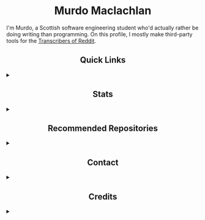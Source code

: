 <h1 align="center">Murdo Maclachlan</h1>

I'm Murdo, a Scottish software engineering student who'd actually rather be doing writing than programming. On this profile, I mostly make third-party tools for the [Transcribers of Reddit](https://reddit.com/r/TranscribersOfReddit).

<h2 align="center">Quick Links</h2>
<details>
    <summary></summary>

[![Website](https://img.shields.io/badge/my_website-%23ED8B00.svg?style=for-the-badge&color=black)](https://murdomaclachlan.github.io/website)
![Reddit](https://img.shields.io/badge/Reddit-FF4500?style=for-the-badge&logo=reddit&logoColor=white)
[![Twitch](https://img.shields.io/badge/Twitch-9347FF?style=for-the-badge&logo=twitch&logoColor=white)]()
[![Twitter](https://img.shields.io/badge/Twitter-%231DA1F2.svg?style=for-the-badge&logo=Twitter&logoColor=white)]()
[![YouTube](https://img.shields.io/badge/YouTube-%23FF0000.svg?style=for-the-badge&logo=YouTube&logoColor=white)]()

</details>

<h2 align="center">Stats</h2>
<details>
    <summary></summary>

<img align="left" src="https://github-readme-stats.vercel.app/api/top-langs?username=murdomaclachlan&langs_count=10&show_icons=true&theme=vision-friendly-dark&locale=en" alt="Graph showing the most used languages on GitHub for Murdo Maclachlan." />
<img src="https://github-readme-stats.vercel.app/api?username=murdomaclachlan&show_icons=true&theme=vision-friendly-dark&locale=en&include_all_commits=true" alt="theodorehua" />

In addition to the languages seen in the graph, I can use, in descending order of experience:

![Markdown](https://img.shields.io/badge/markdown-%23000000.svg?style=for-the-badge&logo=markdown&logoColor=white)
![Java](https://img.shields.io/badge/java-%23ED8B00.svg?style=for-the-badge&logo=java&logoColor=white)
![SQL](https://img.shields.io/badge/sql-%232C2D72.svg?style=for-the-badge&logo=sql&logoColor=white&color=fa575b)
![C++](https://img.shields.io/badge/c++-%2300599C.svg?style=for-the-badge&logo=c%2B%2B&logoColor=white)
![PHP](https://img.shields.io/badge/php-%23777BB4.svg?style=for-the-badge&logo=php&logoColor=white)
![R](https://img.shields.io/badge/r-%23276DC3.svg?style=for-the-badge&logo=r&logoColor=white)

</details>

<h2 align="center">Recommended Repositories</h2>
<details>
    <summary></summary>

<a href="https://github.com/MurdoMaclachlan/oscr">
  <img align="center" src="https://github-readme-stats.vercel.app/api/pin/?username=murdomaclachlan&repo=oscr&theme=vision-friendly-dark" />
</a>
<a href="https://github.com/MurdoMaclachlan/ToR-Repost-Collection">
  <img align="center" src="https://github-readme-stats.vercel.app/api/pin/?username=murdomaclachlan&repo=tor-repost-collection&theme=vision-friendly-dark" />
</a>
<a href="https://github.com/MurdoMaclachlan/unofficial-tor-apps">
  <img align="center" src="https://github-readme-stats.vercel.app/api/pin/?username=murdomaclachlan&repo=unofficial-tor-apps&theme=vision-friendly-dark" />
</a>
<a href="https://github.com/MurdoMaclachlan/grimrock-import">
  <img align="center" src="https://github-readme-stats.vercel.app/api/pin/?username=murdomaclachlan&repo=grimrock-import&theme=vision-friendly-dark" />
</a>
<a href="https://github.com/MurdoMaclachlan/tadr">
  <img align="center" src="https://github-readme-stats.vercel.app/api/pin/?username=murdomaclachlan&repo=tadr&theme=vision-friendly-dark" />
</a>
<a href="https://github.com/MurdoMaclachlan/bash-aliases">
  <img align="center" src="https://github-readme-stats.vercel.app/api/pin/?username=murdomaclachlan&repo=bash-aliases&theme=vision-friendly-dark" />
</a>
    
</details>

<h2 align="center">Contact</h2>
<details>
    <summary></summary>

My website can be found [here](https://murdomaclachlan.github.io/website).

You can contact me for purposes relating to my public projects at [murdomaclachlan@duck.com](mailto:murdomaclachlan@duck.com).

</details>

<h2 align="center">Credits</h2>
<details>
    <summary></summary>
    <ul>
        <li><a href="https://github.com/anuraghazra">anuraghazra</a>, for the <a href="https://github.com/anuraghazra/github-readme-stats">stats cards</a>.
        <li><a href="https://github.com/Ileriayo/">Ileriayo</a>, for the <a href="https://github.com/Ileriayo/markdown-badges">profile badges</a>.
    </ul>
</details>

<!--
<h2 align="center">Template</h2>
<details>
    <summary></summary>
</details>
-->
